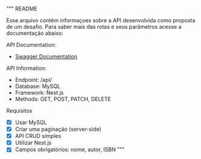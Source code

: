 """
README

Esse arquivo contém informaçoes sobre a API desenvolvida como proposta de um desafio.
Para saber mais das rotas e seus parâmetros acesse a documentação abaixo:

API Documentation:
- [Swagger Documentation](https://api-book.eleomardorneles.com.br/)

API Information:
- Endpoint: /api/
- Database: MySQL
- Framework: Nest.js
- Methods: GET, POST, PATCH, DELETE

Requisitos

- [x] Usar MySQL
- [x] Criar uma paginação (server-side)
- [x] API CRUD simples
- [x] Utilizar Nest.js
- [x] Campos obrigatórios: nome, autor, ISBN
"""
